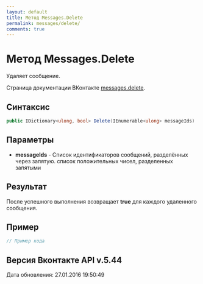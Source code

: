 ```yaml
---
layout: default
title: Метод Messages.Delete
permalink: messages/delete/
comments: true
---
```

# Метод Messages.Delete
Удаляет сообщение.

Страница документации ВКонтакте [messages.delete](https://vk.com/dev/messages.delete).

## Синтаксис
``` csharp
public IDictionary<ulong, bool> Delete(IEnumerable<ulong> messageIds)
```

## Параметры
+ **messageIds** - Список идентификаторов сообщений, разделённых через запятую. список положительных чисел, разделенных запятыми

## Результат
После успешного выполнения возвращает **true** для каждого удаленного сообщения.

## Пример
``` csharp
// Пример кода
```

## Версия Вконтакте API v.5.44
Дата обновления: 27.01.2016 19:50:49
